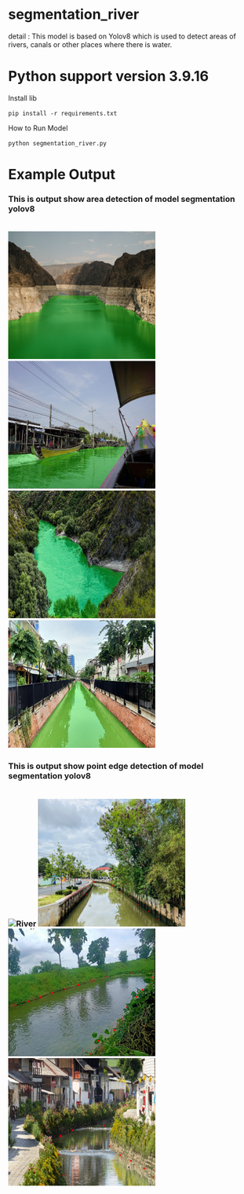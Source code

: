 # segmentation_river

detail : This model is based on Yolov8 which is used to detect areas of rivers, canals or other places where there is water.



# Python support version 3.9.16 

Install lib

```
pip install -r requirements.txt
```

How to Run Model
```
python segmentation_river.py
```

# Example Output


<h3> This is output show area detection of model segmentation yolov8 <br><br>

<img src="data\image\river_detect_1.png" alt="River" width="300" height="260">  <img src="data\image\river_detect_2.png" alt="River" width="300" height="260"> <img src="data\image\river_detect_3.png" alt="River" width="300" height="260"> <img src="data\image\river_detect_4.png" alt="River" width="300" height="260">


<h3> This is output show point edge detection of model segmentation yolov8 <br><br>

<img src="data\image\river_detect_point_1.png" alt="River" width="300" height="260">  <img src="data\image\river_detect_point_2.png" alt="River" width="300" height="260"> <img src="data\image\river_detect_point_3.png" alt="River" width="300" height="260"> <img src="data\image\river_detect_point_4.png" alt="River" width="300" height="260">